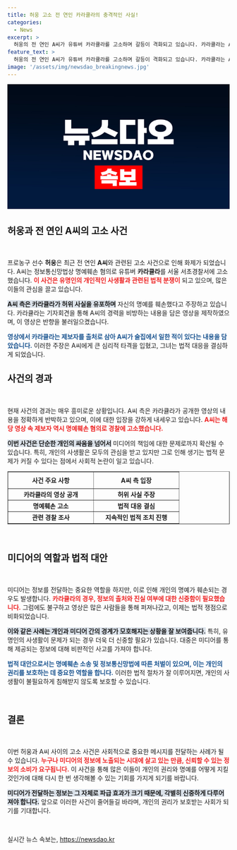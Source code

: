 ```yaml
---
title: 허웅 고소 전 연인 카라큘라의 충격적인 사실!
categories:
  - News
excerpt: >
  허웅의 전 연인 A씨가 유튜버 카라큘라를 고소하며 갈등이 격화되고 있습니다. 카라큘라는 A씨에 대한 허위 사실을 담은 영상을 공개했고, A씨는 명예훼손으로 맞불 고소했습니다. 이 사건의 진실은 무엇일까요? 클릭하여 자세한 내용을 확인하세요!
feature_text: >
  허웅의 전 연인 A씨가 유튜버 카라큘라를 고소하며 갈등이 격화되고 있습니다. 카라큘라는 A씨에 대한 허위 사실을 담은 영상을 공개했고, A씨는 명예훼손으로 맞불 고소했습니다. 이 사건의 진실은 무엇일까요? 클릭하여 자세한 내용을 확인하세요!
image: '/assets/img/newsdao_breakingnews.jpg'
---
```


<p><img src="/assets/img/newsdao_breakingnews.jpg" alt="bookingtag 속보" /></p>

<h2 data-ke-size="size26">허웅과 전 연인 A씨의 고소 사건</h2>

<p data-ke-size="size16">&nbsp;</p>

<p>프로농구 선수 <b>허웅</b>은 최근 전 연인 <b>A씨</b>와 관련된 고소 사건으로 인해 화제가 되었습니다. A씨는 정보통신망법상 명예훼손 혐의로 유튜버 <b>카라큘라</b>를 서울 서초경찰서에 고소했습니다. <b><span style="color: #ee2323;">이 사건은 유명인의 개인적인 사생활과 관련된 법적 분쟁이</span></b> 되고 있으며, 많은 이들의 관심을 끌고 있습니다. </p>

<p><b><span style="background-color: #21538527;">A씨 측은 카라큘라가 허위 사실을 유포하며</span></b> 자신의 명예를 훼손했다고 주장하고 있습니다. 카라큘라는 기자회견을 통해 A씨의 경력을 비방하는 내용을 담은 영상을 제작하였으며, 이 영상은 반향을 불러일으켰습니다.</p>

<p><b><span style="color: #1a5490;">영상에서 카라큘라는 제보자를 출처로 삼아 A씨가 술집에서 일한 적이 있다는 내용을 담았습니다.</span></b> 이러한 주장은 A씨에게 큰 심리적 타격을 입혔고, 그녀는 법적 대응을 결심하게 되었습니다. </p>

<h2 data-ke-size="size26">사건의 경과</h2>

<p data-ke-size="size16">&nbsp;</p>

<p>현재 사건의 경과는 매우 흥미로운 상황입니다. A씨 측은 카라큘라가 공개한 영상의 내용을 정확하게 반박하고 있으며, 이에 대한 입장을 강하게 내세우고 있습니다. <b><span style="color: #ee2323;">A씨는 해당 영상 속 제보자 역시 명예훼손 혐의로 경찰에 고소했습니다.</span></b></p>

<p><b><span style="background-color: #21538527;">이번 사건은 단순한 개인의 싸움을 넘어서</span></b> 미디어의 책임에 대한 문제로까지 확산될 수 있습니다. 특히, 개인의 사생활은 모두의 관심을 받고 있지만 그로 인해 생기는 법적 문제가 커질 수 있다는 점에서 사회적 논란이 일고 있습니다.</p>

<div style="text-align: center;">
<table style="width: 100%; border-collapse: collapse;" border="1">
<tr>
<th style="width: 40%; height: 30px;">사건 주요 사항</th>
<th style="width: 40%; height: 30px;">A씨 측 입장</th>
</tr>
<tr>
<td style="text-align: center; height: 17px;"><b>카라큘라의 영상 공개</b></td>
<td style="text-align: center; height: 17px;"><b>허위 사실 주장</b></td>
</tr>
<tr>
<td style="text-align: center; height: 17px;"><b>명예훼손 고소</b></td>
<td style="text-align: center; height: 17px;"><b>법적 대응 결심</b></td>
</tr>
<tr>
<td style="text-align: center; height: 17px;"><b>관련 경찰 조사</b></td>
<td style="text-align: center; height: 17px;"><b>지속적인 법적 조치 진행</b></td>
</tr>
</table>
</div>

<p data-ke-size="size16">&nbsp;</p>

<h2 data-ke-size="size26">미디어의 역할과 법적 대안</h2>

<p data-ke-size="size16">&nbsp;</p>

<p>미디어는 정보를 전달하는 중요한 역할을 하지만, 이로 인해 개인의 명예가 훼손되는 경우도 발생합니다. <b><span style="color: #ee2323;">카라큘라의 경우, 정보의 출처와 진실 여부에 대한 신중함이 필요했습니다.</span></b> 그럼에도 불구하고 영상은 많은 사람들을 통해 퍼져나갔고, 이제는 법적 쟁점으로 비화되었습니다. </p>

<p><b><span style="background-color: #21538527;">이와 같은 사례는 개인과 미디어 간의 경계가 모호해지는 상황을 잘 보여줍니다.</span></b> 특히, 유명인의 사생활이 문제가 되는 경우 더욱 더 신중할 필요가 있습니다. 대중은 미디어를 통해 제공되는 정보에 대해 비판적인 사고를 가져야 합니다. </p>

<p><b><span style="color: #1a5490;">법적 대안으로서는 명예훼손 소송 및 정보통신망법에 따른 처벌이 있으며, 이는 개인의 권리를 보호하는 데 중요한 역할을 합니다.</span></b> 이러한 법적 절차가 잘 이루어지면, 개인의 사생활이 불필요하게 침해받지 않도록 보호할 수 있습니다.</p>

<p data-ke-size="size16">&nbsp;</p>

<h2 data-ke-size="size26">결론</h2>

<p data-ke-size="size16">&nbsp;</p>

<p>이번 허웅과 A씨 사이의 고소 사건은 사회적으로 중요한 메시지를 전달하는 사례가 될 수 있습니다. <b><span style="color: #ee2323;">누구나 미디어의 정보에 노출되는 시대에 살고 있는 만큼, 신뢰할 수 있는 정보의 소비가 요구됩니다.</span></b> 이 사건을 통해 많은 이들이 개인의 권리와 명예를 어떻게 지킬 것인가에 대해 다시 한 번 생각해볼 수 있는 기회를 가지게 되기를 바랍니다. </p>

<p><b><span style="background-color: #21538527;">미디어가 전달하는 정보는 그 자체로 파급 효과가 크기 때문에, 각별히 신중하게 다루어져야 합니다.</span></b> 앞으로 이러한 사건이 줄어들길 바라며, 개인의 권리가 보호받는 사회가 되기를 기대합니다. </p>

<p data-ke-size="size16">&nbsp;</p>
실시간 뉴스 속보는, <a href="https://newsdao.kr" rel="dofollow">https://newsdao.kr</a>


